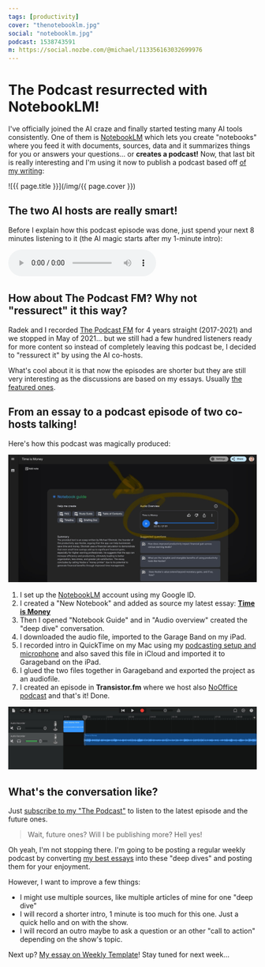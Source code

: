 ```yaml
---
tags: [productivity]
cover: "thenotebooklm.jpg"
social: "notebooklm.jpg"
podcast: 1538743591
m: https://social.nozbe.com/@michael/113356163032699976
---
```


# The Podcast resurrected with NotebookLM!

I've officially joined the AI craze and finally started testing many AI tools consistently. One of them is [NotebookLM](https://notebooklm.google) which lets you create "notebooks" where you feed it with documents, sources, data and it summarizes things for you or answers your questions… or **creates a podcast!** Now, that last bit is really interesting and I'm using it now to  publish a podcast based off [of my writing](/money/):

<!--More-->

![{{ page.title }}](/img/{{ page.cover }})

## The two AI hosts are really smart!

Before I explain how this podcast episode was done, just spend your next 8 minutes listening to it (the AI magic starts after my 1-minute intro):

<audio controls>
<source src="https://media.transistor.fm/4fddcca8/8ea55655.mp3" type="audio/mpeg">
</audio>

## How about The Podcast FM? Why not "ressurect" it this way?

Radek and I recorded [The Podcast FM](/podcast) for 4 years straight (2017-2021) and we stopped in May of 2021… but we still had a few hundred listeners ready for more content so instead of completely leaving this podcast be, I decided to "ressurect it" by using the AI co-hosts.

What's cool about it is that now the episodes are shorter but they are still very interesting as the discussions are based on my essays. Usually [the featured ones](/featured).

## From an essay to a podcast episode of two co-hosts talking!

Here's how this podcast was magically produced:

![{{ page.title }} audio](/img/notebooklm-audio.jpg)

1. I set up the [NotebookLM](https://notebooklm.google) account using my Google ID.
2. I created a "New Notebook" and added as source my latest essay: **[Time is Money](/money)**
3. Then I opened "Notebook Guide" and in "Audio overview" created the "deep dive" conversation.
4. I downloaded the audio file, imported to the Garage Band on my iPad.
5. I recorded intro in QuickTime on my Mac using my [podcasting setup and microphone](/streaming/) and also saved this file in iCloud and imported it to Garageband on the iPad.
6. I glued the two files together in Garageband and exported the project as an audiofile.
7. I created an episode in **Transistor.fm** where we host also [NoOffice podcast](/noofficefm) and that's it! Done.

![{{ page.title }} garageband](/img/notebooklm-garageband.jpg)

## What's the conversation like?

Just [subscribe to my "The Podcast"](/podcast) to listen to the latest episode and the future ones.

> Wait, future ones? Will I be publishing more? Hell yes!

Oh yeah, I'm not stopping there. I'm going to be posting a regular weekly podcast by converting [my best essays](/featured) into these "deep dives" and posting them for your enjoyment.

However, I want to improve a few things:

- I might use multiple sources, like multiple articles of mine for one "deep dive"
- I will record a shorter intro, 1 minute is too much for this one. Just a quick hello and on with the show.
- I will record an outro maybe to ask a question or an other "call to action" depending on the show's topic.

Next up? [My essay on Weekly Template](/week)! Stay tuned for next week…




[t]: https://teamproductivity.transistor.fm

[n]: https://michael.gratis/nozbe
[np]: https://michael.gratis/nozbepersonal